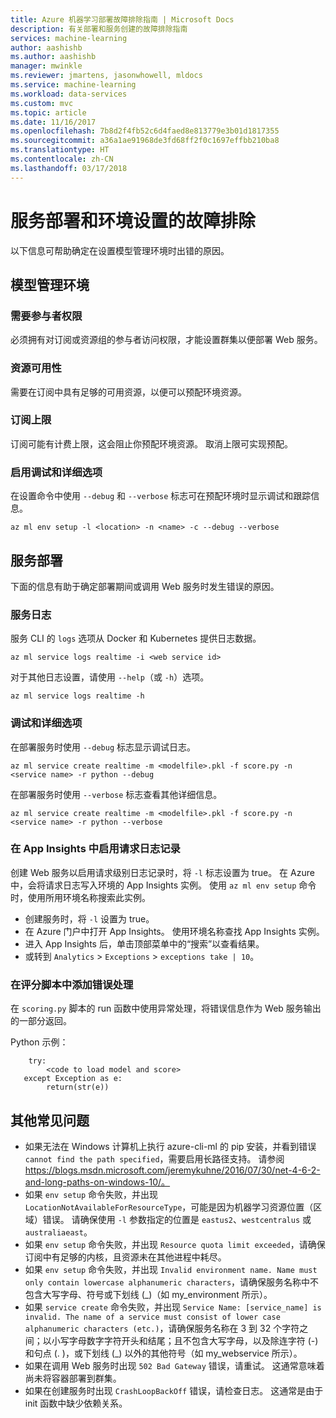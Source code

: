 ```yaml
---
title: Azure 机器学习部署故障排除指南 | Microsoft Docs
description: 有关部署和服务创建的故障排除指南
services: machine-learning
author: aashishb
ms.author: aashishb
manager: mwinkle
ms.reviewer: jmartens, jasonwhowell, mldocs
ms.service: machine-learning
ms.workload: data-services
ms.custom: mvc
ms.topic: article
ms.date: 11/16/2017
ms.openlocfilehash: 7b8d2f4fb52c6d4faed8e813779e3b01d1817355
ms.sourcegitcommit: a36a1ae91968de3fd68ff2f0c1697effbb210ba8
ms.translationtype: HT
ms.contentlocale: zh-CN
ms.lasthandoff: 03/17/2018
---
```

# <a name="troubleshooting-service-deployment-and-environment-setup"></a>服务部署和环境设置的故障排除
以下信息可帮助确定在设置模型管理环境时出错的原因。

## <a name="model-management-environment"></a>模型管理环境
### <a name="contributor-permission-required"></a>需要参与者权限
必须拥有对订阅或资源组的参与者访问权限，才能设置群集以便部署 Web 服务。

### <a name="resource-availability"></a>资源可用性
需要在订阅中具有足够的可用资源，以便可以预配环境资源。

### <a name="subscription-caps"></a>订阅上限
订阅可能有计费上限，这会阻止你预配环境资源。 取消上限可实现预配。

### <a name="enable-debug-and-verbose-options"></a>启用调试和详细选项
在设置命令中使用 `--debug` 和 `--verbose` 标志可在预配环境时显示调试和跟踪信息。

```
az ml env setup -l <location> -n <name> -c --debug --verbose 
```

## <a name="service-deployment"></a>服务部署
下面的信息有助于确定部署期间或调用 Web 服务时发生错误的原因。

### <a name="service-logs"></a>服务日志
服务 CLI 的 `logs` 选项从 Docker 和 Kubernetes 提供日志数据。

```
az ml service logs realtime -i <web service id>
```

对于其他日志设置，请使用 `--help`（或 `-h`）选项。

```
az ml service logs realtime -h
```

### <a name="debug-and-verbose-options"></a>调试和详细选项
在部署服务时使用 `--debug` 标志显示调试日志。

```
az ml service create realtime -m <modelfile>.pkl -f score.py -n <service name> -r python --debug
```

在部署服务时使用 `--verbose` 标志查看其他详细信息。

```
az ml service create realtime -m <modelfile>.pkl -f score.py -n <service name> -r python --verbose
```

### <a name="enable-request-logging-in-app-insights"></a>在 App Insights 中启用请求日志记录
创建 Web 服务以启用请求级别日志记录时，将 `-l` 标志设置为 true。 在 Azure 中，会将请求日志写入环境的 App Insights 实例。 使用 `az ml env setup` 命令时，使用所用环境名称搜索此实例。

- 创建服务时，将 `-l` 设置为 true。
- 在 Azure 门户中打开 App Insights。 使用环境名称查找 App Insights 实例。
- 进入 App Insights 后，单击顶部菜单中的“搜索”以查看结果。
- 或转到 `Analytics` > `Exceptions` > `exceptions take | 10`。


### <a name="add-error-handling-in-scoring-script"></a>在评分脚本中添加错误处理
在 `scoring.py` 脚本的 run 函数中使用异常处理，将错误信息作为 Web 服务输出的一部分返回。

Python 示例：
```
    try:
        <code to load model and score>
   except Exception as e:
        return(str(e))
```

## <a name="other-common-problems"></a>其他常见问题
- 如果无法在 Windows 计算机上执行 azure-cli-ml 的 pip 安装，并看到错误 `cannot find the path specified`，需要启用长路径支持。 请参阅 https://blogs.msdn.microsoft.com/jeremykuhne/2016/07/30/net-4-6-2-and-long-paths-on-windows-10/。 
- 如果 `env setup` 命令失败，并出现 `LocationNotAvailableForResourceType`，可能是因为机器学习资源位置（区域）错误。 请确保使用 `-l` 参数指定的位置是 `eastus2`、`westcentralus` 或 `australiaeast`。
- 如果 `env setup` 命令失败，并出现 `Resource quota limit exceeded`，请确保订阅中有足够的内核，且资源未在其他进程中耗尽。
- 如果 `env setup` 命令失败，并出现 `Invalid environment name. Name must only contain lowercase alphanumeric characters`，请确保服务名称中不包含大写字母、符号或下划线 (_)（如 my_environment 所示）。
- 如果 `service create` 命令失败，并出现 `Service Name: [service_name] is invalid. The name of a service must consist of lower case alphanumeric characters (etc.)`，请确保服务名称在 3 到 32 个字符之间；以小写字母数字字符开头和结尾；且不包含大写字母，以及除连字符 (-) 和句点 (. )，或下划线 (_) 以外的其他符号（如 my_webservice 所示）。
- 如果在调用 Web 服务时出现 `502 Bad Gateway` 错误，请重试。 这通常意味着尚未将容器部署到群集。
- 如果在创建服务时出现 `CrashLoopBackOff` 错误，请检查日志。 这通常是由于 init 函数中缺少依赖关系。
